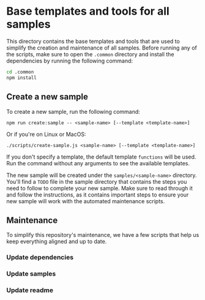# Base templates and tools for all samples

This directory contains the base templates and tools that are used to simplify the creation and maintenance of all samples.
Before running any of the scripts, make sure to open the `.common` directory and install the dependencies by running the following command:

```bash
cd .common
npm install
```

## Create a new sample

To create a new sample, run the following command:

```
npm run create:sample -- <sample-name> [--template <template-name>]
```

Or if you're on Linux or MacOS:

```
./scripts/create-sample.js <sample-name> [--template <template-name>]
```

If you don't specify a template, the default template `functions` will be used. Run the command without any arguments to see the available templates.

The new sample will be created under the `samples/<sample-name>` directory.
You'll find a `TODO` file in the sample directory that contains the steps you need to follow to complete your new sample. Make sure to read through it and follow the instructions, as it contains important steps to ensure your new sample will work with the automated maintenance scripts.

## Maintenance

To simplify this repository's maintenance, we have a few scripts that help us keep everything aligned and up to date.

### Update dependencies


### Update samples


### Update readme



